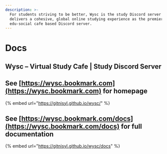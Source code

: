 ```yaml
---
description: >-
  For students striving to be better, Wysc is the study Discord server that
  delivers a cohesive, global online studying experience as the premier
  edu-social cafe based Discord server.
---
```


# Docs

## Wysc – Virtual Study Cafe \| Study Discord Server

## See [https://wysc.bookmark.com](https://wysc.bookmark.com) for homepage

{% embed url="https://gitnisyl.github.io/wysc/" %}

## See [https://wysc.bookmark.com/docs](https://wysc.bookmark.com/docs) for full documentation

{% embed url="https://gitnisyl.github.io/wysc/docs" %}



